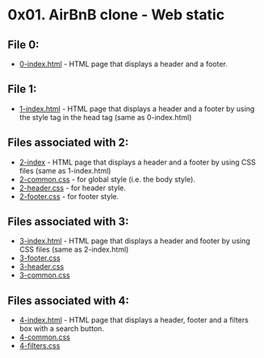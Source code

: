 # 0x01. AirBnB clone - Web static

## File 0:
* [0-index.html](./0-index.html) -  HTML page that displays a header and a footer.

## File 1:
* [1-index.html](./1-index.html) - HTML page that displays a header and a footer by using the style tag in the head tag (same as 0-index.html)

## Files associated with 2:
* [2-index](./2-index.html) - HTML page that displays a header and a footer by using CSS files (same as 1-index.html)
* [2-common.css](./styles/2-common.css) - for global style (i.e. the body style).
* [2-header.css](./styles/2-header.css) - for header style.
* [2-footer.css](./styles/2-footer.css) -  for footer style.

## Files associated with 3:
* [3-index.html](./3-index.html) - HTML page that displays a header and footer by using CSS files (same as 2-index.html)
* [3-footer.css](./styles/3-footer.css)
* [3-header.css](./styles/3-header.css)
* [3-common.css](./styles/3-common.css)

## Files associated with 4:
* [4-index.html](./4-index.html) - HTML page that displays a header, footer and a filters box with a search button.
* [4-common.css](./styles/4-common.css)
* [4-filters.css](./styles/4-filters.css)